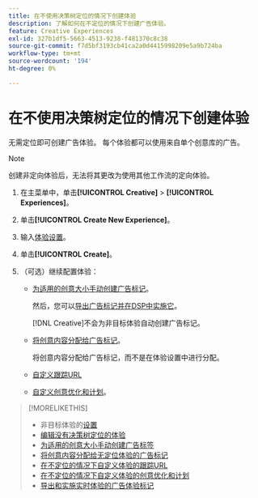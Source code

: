 ```yaml
---
title: 在不使用决策树定位的情况下创建体验
description: 了解如何在不定位的情况下创建广告体验。
feature: Creative Experiences
exl-id: 327b1df5-5663-4513-9238-f481370c8c38
source-git-commit: f7d5bf3193cb41ca2a0d4415998209e5a9b724ba
workflow-type: tm+mt
source-wordcount: '194'
ht-degree: 0%

---
```


# 在不使用决策树定位的情况下创建体验

无需定位即可创建广告体验。 每个体验都可以使用来自单个创意库的广告。

>[!NOTE]
>
> 创建非定向体验后，无法将其更改为使用其他工作流的定向体验。

1. 在主菜单中，单击&#x200B;**[!UICONTROL Creative]** > **[!UICONTROL Experiences]**。

1. 单击&#x200B;**[!UICONTROL Create New Experience]**。

1. 输入[体验设置](experience-settings-no-targeting.md)。

1. 单击&#x200B;**[!UICONTROL Create]**。

1. （可选）继续配置体验：

   * [为适用的创意大小手动创建广告标记](experience-tag-create-manually.md)。

     然后，您可以[导出广告标记并在DSP中实施它](/help/creative/experiences/experience-tag-export.md)。

     [!DNL Creative]不会为非目标体验自动创建广告标记。

   * [将创意内容分配给广告标记](experience-tag-assign-creatives.md)。

     将创意内容分配给广告标记，而不是在体验设置中进行分配。

   * [自定义跟踪URL](experience-tracking-urls-no-targeting.md)

   * [自定义创意优化和计划](experience-optimization-scheduling-no-targeting.md)。

>[!MORELIKETHIS]
>
>* 非目标体验的[设置](experience-settings-no-targeting.md)
>* [编辑没有决策树定位的体验](experience-edit-no-targeting.md)
>* [为适用的创意大小手动创建广告标签](/help/creative/experiences/experience-tag-create-manually.md)
>* [将创意内容分配给无定位体验的广告标记](experience-tag-assign-creatives.md)
>* [在不定位的情况下自定义体验的跟踪URL](/help/creative/experiences/experience-tracking-urls-no-targeting.md)
>* [在不定位的情况下自定义体验的创意优化和计划](/help/creative/experiences/experience-optimization-scheduling-no-targeting.md)
>* [导出和实施实时体验的广告体验标记](/help/creative/experiences/experience-tag-export.md)
